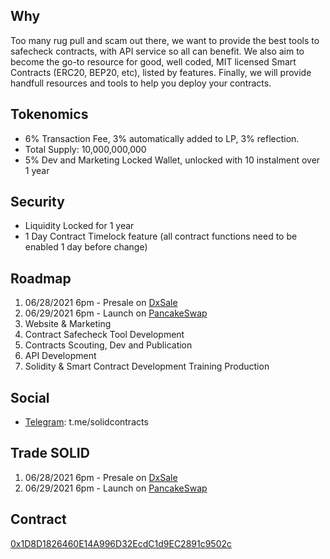 ## Why
Too many rug pull and scam out there, we want to provide the best tools to safecheck contracts, with API service so all can benefit.
We also aim to become the go-to resource for good, well coded, MIT licensed Smart Contracts (ERC20, BEP20, etc), listed by features.
Finally, we will provide handfull resources and tools to help you deploy your contracts.

## Tokenomics
- 6% Transaction Fee, 3% automatically added to LP, 3% reflection.
- Total Supply: 10,000,000,000
- 5% Dev and Marketing Locked Wallet, unlocked with 10 instalment over 1 year

## Security
- Liquidity Locked for 1 year
- 1 Day Contract Timelock feature (all contract functions need to be enabled 1 day before change)

## Roadmap
1. 06/28/2021 6pm - Presale on [DxSale](https://dxsale.app/app/pages/defipresale?saleID=4527&chain=BSC)
2. 06/29/2021 6pm - Launch on [PancakeSwap](https://exchange.pancakeswap.finance/)
3. Website & Marketing
4. Contract Safecheck Tool Development
5. Contracts Scouting, Dev and Publication
6. API Development
7. Solidity & Smart Contract Development Training Production

## Social
- [Telegram](https://t.me/solidcontracts): t.me/solidcontracts 

## Trade SOLID
1. 06/28/2021 6pm - Presale on [DxSale](https://dxsale.app/app/pages/defipresale?saleID=4527&chain=BSC)
2. 06/29/2021 6pm - Launch on [PancakeSwap](https://exchange.pancakeswap.finance/)

## Contract
[0x1D8D1826460E14A996D32EcdC1d9EC2891c9502c](https://bscscan.com/address/0x1D8D1826460E14A996D32EcdC1d9EC2891c9502c)


